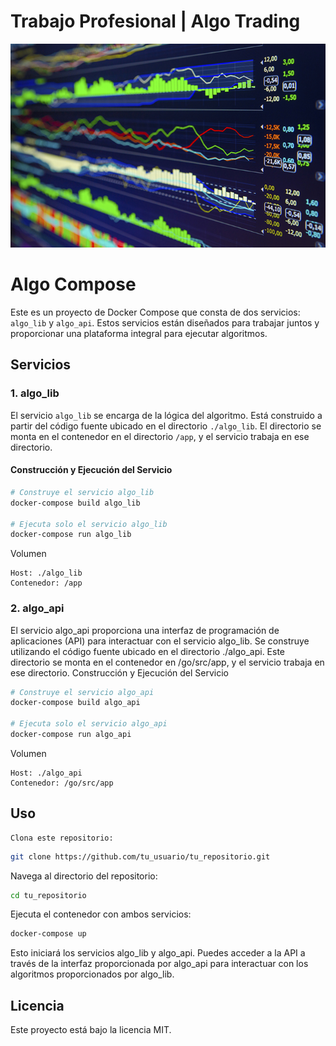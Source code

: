 # Trabajo Profesional | Algo Trading

<img src="image.jpeg" />

# Algo Compose

Este es un proyecto de Docker Compose que consta de dos servicios: `algo_lib` y `algo_api`. Estos servicios están diseñados para trabajar juntos y proporcionar una plataforma integral para ejecutar algoritmos.

## Servicios

### 1. algo_lib

El servicio `algo_lib` se encarga de la lógica del algoritmo. Está construido a partir del código fuente ubicado en el directorio `./algo_lib`. El directorio se monta en el contenedor en el directorio `/app`, y el servicio trabaja en ese directorio.

#### Construcción y Ejecución del Servicio

```bash
# Construye el servicio algo_lib
docker-compose build algo_lib

# Ejecuta solo el servicio algo_lib
docker-compose run algo_lib
```

Volumen

    Host: ./algo_lib
    Contenedor: /app

### 2. algo_api

El servicio algo_api proporciona una interfaz de programación de aplicaciones (API) para interactuar con el servicio algo_lib. Se construye utilizando el código fuente ubicado en el directorio ./algo_api. Este directorio se monta en el contenedor en /go/src/app, y el servicio trabaja en ese directorio.
Construcción y Ejecución del Servicio

```bash
# Construye el servicio algo_api
docker-compose build algo_api

# Ejecuta solo el servicio algo_api
docker-compose run algo_api
```

Volumen

    Host: ./algo_api
    Contenedor: /go/src/app

## Uso

    Clona este repositorio:

```bash
git clone https://github.com/tu_usuario/tu_repositorio.git
```

Navega al directorio del repositorio:

```bash
cd tu_repositorio
```

Ejecuta el contenedor con ambos servicios:

```bash
docker-compose up
```

Esto iniciará los servicios algo_lib y algo_api. Puedes acceder a la API a través de la interfaz proporcionada por algo_api para interactuar con los algoritmos proporcionados por algo_lib.

## Licencia

Este proyecto está bajo la licencia MIT.

